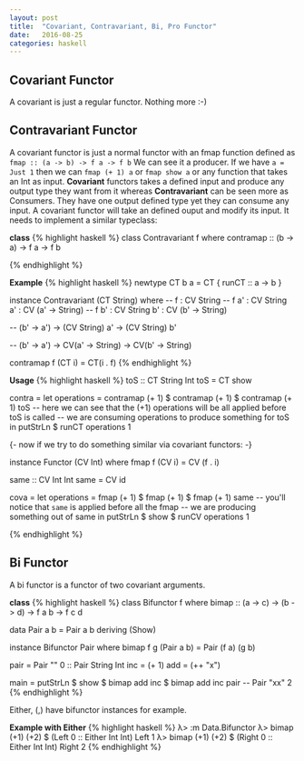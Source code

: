 ```yaml
---
layout: post
title:  "Covariant, Contravariant, Bi, Pro Functor"
date:   2016-08-25
categories: haskell
---
```


## Covariant Functor

A covariant is just a regular functor. Nothing more :-)

## Contravariant Functor

A covariant functor is just a normal functor with an fmap function defined as `fmap :: (a -> b) -> f a -> f b`
We can see it a producer. If we have `a = Just 1` then we can `fmap (+ 1) a` or `fmap show a` or any function that takes an Int as input.
**Covariant** functors takes a defined input and produce any output type they want from it whereas **Contravariant** can be seen more as Consumers. They have one output defined type yet they can consume any input.
A covariant functor will take an defined ouput and modify its input.
It needs to implement a similar typeclass:

**class**
{% highlight haskell %}
class Contravariant f where
  contramap :: (b -> a) -> f a -> f b

{% endhighlight %}

**Example**
{% highlight haskell %}
newtype CT b a = CT { runCT :: a -> b }

instance Contravariant (CT String) where
  -- f    : CV String
  -- f a' : CV String a' : CV (a' -> String)
  -- f b' : CV String b' : CV (b' -> String)

  -- (b' -> a') -> (CV String) a' -> (CV String) b'

  -- (b' -> a') -> CV(a' -> String) -> CV(b' -> String)

  contramap f (CT i) = CT(i . f)
{% endhighlight %}

**Usage**
{% highlight haskell %}
toS :: CT String Int
toS = CT show

contra =
  let
    operations = contramap (+ 1) $ contramap (+ 1) $ contramap (+ 1) toS
    -- here we can see that the (+1) operations will be all applied before toS is called
    -- we are consuming operations to produce something for toS
  in putStrLn $ runCT operations 1

{- now if we try to do something similar via covariant functors: -}

instance Functor (CV Int) where
  fmap f (CV i) = CV (f . i)

same :: CV Int Int
same = CV id

cova =
  let
    operations = fmap (+ 1) $ fmap (+ 1) $ fmap (+ 1) same
    -- you'll notice that `same` is applied before all the fmap
    -- we are producing something out of same
  in putStrLn $ show $ runCV operations 1

{% endhighlight %}

## Bi Functor

A bi functor is a functor of two covariant arguments.

**class**
{% highlight haskell %}
class Bifunctor f where
  bimap :: (a -> c) -> (b -> d) -> f a b -> f c d

data Pair a b = Pair a b deriving (Show)

instance Bifunctor Pair where
  bimap f g (Pair a b) = Pair (f a) (g b)

pair = Pair "" 0 :: Pair String Int
inc = (+ 1)
add = (++ "x")

main = putStrLn $ show $ bimap add inc $ bimap add inc pair -- Pair "xx" 2
{% endhighlight %}

Either, (,) have bifunctor instances for example.

**Example with Either**
{% highlight haskell %}
λ> :m Data.Bifunctor
λ> bimap (+1) (+2) $ (Left 0 :: Either Int Int)
Left 1
λ> bimap (+1) (+2) $ (Right 0 :: Either Int Int)
Right 2
{% endhighlight %}
